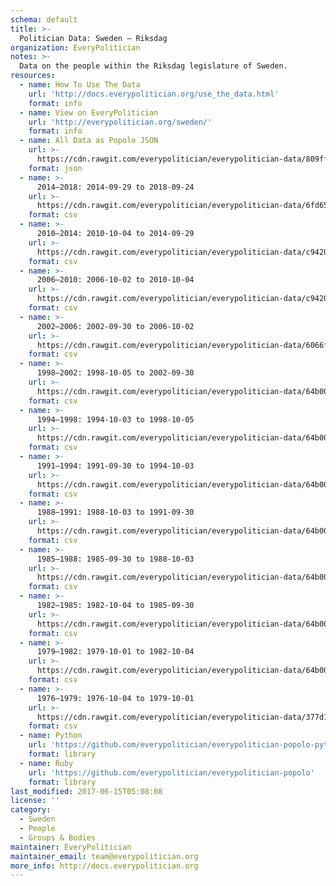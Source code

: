 ```yaml
---
schema: default
title: >-
  Politician Data: Sweden — Riksdag
organization: EveryPolitician
notes: >-
  Data on the people within the Riksdag legislature of Sweden.
resources:
  - name: How To Use The Data
    url: 'http://docs.everypolitician.org/use_the_data.html'
    format: info
  - name: View on EveryPolitician
    url: 'http://everypolitician.org/sweden/'
    format: info
  - name: All Data as Popolo JSON
    url: >-
      https://cdn.rawgit.com/everypolitician/everypolitician-data/809ff4a026c2293d226b3c8fe2a0f6771d860b1e/data/Sweden/Riksdag/ep-popolo-v1.0.json
    format: json
  - name: >-
      2014–2018: 2014-09-29 to 2018-09-24
    url: >-
      https://cdn.rawgit.com/everypolitician/everypolitician-data/6fd65e5f0003a2028f815ce1be1cd5942cbe56bb/data/Sweden/Riksdag/term-2014.csv
    format: csv
  - name: >-
      2010–2014: 2010-10-04 to 2014-09-29
    url: >-
      https://cdn.rawgit.com/everypolitician/everypolitician-data/c94204badfb9dd19604bea6405139b44864038e0/data/Sweden/Riksdag/term-2010.csv
    format: csv
  - name: >-
      2006–2010: 2006-10-02 to 2010-10-04
    url: >-
      https://cdn.rawgit.com/everypolitician/everypolitician-data/c94204badfb9dd19604bea6405139b44864038e0/data/Sweden/Riksdag/term-2006.csv
    format: csv
  - name: >-
      2002–2006: 2002-09-30 to 2006-10-02
    url: >-
      https://cdn.rawgit.com/everypolitician/everypolitician-data/6066f48f69fc819de70332e4a41124e75acb0451/data/Sweden/Riksdag/term-2002.csv
    format: csv
  - name: >-
      1998–2002: 1998-10-05 to 2002-09-30
    url: >-
      https://cdn.rawgit.com/everypolitician/everypolitician-data/64b004d48c2fbf79d3da8814b0a22752b1012d1b/data/Sweden/Riksdag/term-1998.csv
    format: csv
  - name: >-
      1994–1998: 1994-10-03 to 1998-10-05
    url: >-
      https://cdn.rawgit.com/everypolitician/everypolitician-data/64b004d48c2fbf79d3da8814b0a22752b1012d1b/data/Sweden/Riksdag/term-1994.csv
    format: csv
  - name: >-
      1991–1994: 1991-09-30 to 1994-10-03
    url: >-
      https://cdn.rawgit.com/everypolitician/everypolitician-data/64b004d48c2fbf79d3da8814b0a22752b1012d1b/data/Sweden/Riksdag/term-1991.csv
    format: csv
  - name: >-
      1988–1991: 1988-10-03 to 1991-09-30
    url: >-
      https://cdn.rawgit.com/everypolitician/everypolitician-data/64b004d48c2fbf79d3da8814b0a22752b1012d1b/data/Sweden/Riksdag/term-1988.csv
    format: csv
  - name: >-
      1985–1988: 1985-09-30 to 1988-10-03
    url: >-
      https://cdn.rawgit.com/everypolitician/everypolitician-data/64b004d48c2fbf79d3da8814b0a22752b1012d1b/data/Sweden/Riksdag/term-1985.csv
    format: csv
  - name: >-
      1982–1985: 1982-10-04 to 1985-09-30
    url: >-
      https://cdn.rawgit.com/everypolitician/everypolitician-data/64b004d48c2fbf79d3da8814b0a22752b1012d1b/data/Sweden/Riksdag/term-1982.csv
    format: csv
  - name: >-
      1979–1982: 1979-10-01 to 1982-10-04
    url: >-
      https://cdn.rawgit.com/everypolitician/everypolitician-data/64b004d48c2fbf79d3da8814b0a22752b1012d1b/data/Sweden/Riksdag/term-1979.csv
    format: csv
  - name: >-
      1976–1979: 1976-10-04 to 1979-10-01
    url: >-
      https://cdn.rawgit.com/everypolitician/everypolitician-data/377d13f810169f0e9d67f0caa3cc6bb6910d01df/data/Sweden/Riksdag/term-1976.csv
    format: csv
  - name: Python
    url: 'https://github.com/everypolitician/everypolitician-popolo-python'
    format: library
  - name: Ruby
    url: 'https://github.com/everypolitician/everypolitician-popolo'
    format: library
last_modified: 2017-06-15T05:08:08
license: ''
category:
  - Sweden
  - People
  - Groups & Bodies
maintainer: EveryPolitician
maintainer_email: team@everypolitician.org
more_info: http://docs.everypolitician.org
---
```

